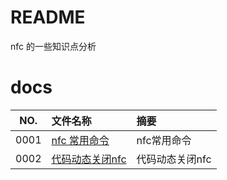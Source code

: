 # README

nfc 的一些知识点分析

# docs

NO.|文件名称|摘要
:--:|:--|:--
0001| [nfc 常用命令](nfc/0001_nfc_20230110.md) | nfc常用命令
0002| [代码动态关闭nfc](nfc/0002_shutdown_nfc_20230110.md) | 代码动态关闭nfc
